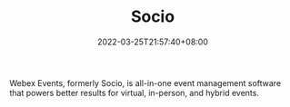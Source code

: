 ﻿---
weight: 
title: "Socio"
description: "Webex Events, formerly Socio, is all-in-one event management software that powers better results for virtual, in-person, and hybrid events."
date: 2022-03-25T21:57:40+08:00
lastmod: 2022-03-25T16:45:40+08:00
draft: false
authors: ["Metabd"]
featuredImage: "438.png"
link: "https://socio.events/"
tags: ["Socio","ÐéÄâ»áÒé"]
categories: ["navigation"]
navigation: ["ÐéÄâ»áÒé"]
lightgallery: true
toc: true
pinned: false
recommend: false
recommend1: false
---
Webex Events, formerly Socio, is all-in-one event management software that powers better results for virtual, in-person, and hybrid events.
